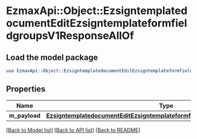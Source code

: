 # EzmaxApi::Object::EzsigntemplatedocumentEditEzsigntemplateformfieldgroupsV1ResponseAllOf

## Load the model package
```perl
use EzmaxApi::Object::EzsigntemplatedocumentEditEzsigntemplateformfieldgroupsV1ResponseAllOf;
```

## Properties
Name | Type | Description | Notes
------------ | ------------- | ------------- | -------------
**m_payload** | [**EzsigntemplatedocumentEditEzsigntemplateformfieldgroupsV1ResponseMPayload**](EzsigntemplatedocumentEditEzsigntemplateformfieldgroupsV1ResponseMPayload.md) |  | 

[[Back to Model list]](../README.md#documentation-for-models) [[Back to API list]](../README.md#documentation-for-api-endpoints) [[Back to README]](../README.md)


